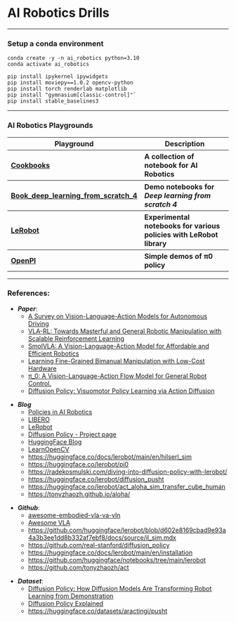# AI Robotics Drills

----

### Setup a conda environment

 ```
 conda create -y -n ai_robotics python=3.10
 conda activate ai_robotics

 pip install ipykernel ipywidgets
 pip install moviepy==1.0.2 opencv-python
 pip install torch renderlab matplotlib
 pip install "gymnasium[classic-control]"`
 pip install stable_baselines3
 ```

----

### AI Robotics Playgrounds

<table>
  <thead>
    <tr>
      <th>Playground</th>
      <th>Description</th>
    </tr>
  </thead>
  <tbody>
    <tr>
      <th align="left" rowspan="1"><a href="./Cookbooks/">Cookbooks</a></th>
      <th align="left" rowspan="1">A collection of notebook for AI Robotics</i></th>
    </tr>
    <tr>
      <th align="left" rowspan="1"><a href="./Book_deep_learning_from_scratch_4/">Book_deep_learning_from_scratch_4</a></th>
      <th align="left" rowspan="1">Demo notebooks for <i>Deep learning from scratch 4</i></th>
    </tr>
    <tr>
      <th align="left" rowspan="1"><a href="./LeRobot/">LeRobot</a></th>
      <th align="left" rowspan="1">Experimental notebooks for various policies with LeRobot library</th>
    </tr>
    <tr>
      <th align="left" rowspan="1"><a href="./OpenPI/">OpenPI</a></th>
      <th align="left" rowspan="1">Simple demos of π0 policy</th>
    </tr>
  </tbody>
</table>

---
### References:

- ***Paper***:
    - [A Survey on Vision-Language-Action Models for Autonomous Driving](https://arxiv.org/abs/2506.24044)
    - [VLA-RL: Towards Masterful and General Robotic Manipulation with Scalable Reinforcement Learning](https://arxiv.org/html/2505.18719v1)
    - [SmolVLA: A Vision-Language-Action Model for Affordable and Efficient Robotics](https://huggingface.co/papers/2506.01844)
    - [Learning Fine-Grained Bimanual Manipulation with Low-Cost Hardware](https://arxiv.org/abs/2304.13705)
    - [π_0: A Vision-Language-Action Flow Model for General Robot Control.](https://arxiv.org/abs/2410.24164)
    - [Diffusion Policy: Visuomotor Policy Learning via Action Diffusion](https://arxiv.org/pdf/2303.04137)

<p></p>

- ***Blog***
    - [Policies in AI Robotics](https://docs.phospho.ai/learn/policies)
    - [LIBERO](https://libero-project.github.io/main.html)
    - [LeRobot](https://huggingface.co/lerobot)
    - [Diffusion Policy - Project page](https://diffusion-policy.cs.columbia.edu/)
    - [HuggingFace Blog](https://huggingface.co/blog/smolvla)
    - [LearnOpenCV](https://learnopencv.com/smolvla-lerobot-vision-language-action-model/)
    - https://huggingface.co/docs/lerobot/main/en/hilserl_sim
    - https://huggingface.co/lerobot/pi0
    - https://radekosmulski.com/diving-into-diffusion-policy-with-lerobot/
    - https://huggingface.co/lerobot/diffusion_pusht
    - https://huggingface.co/lerobot/act_aloha_sim_transfer_cube_human
    - https://tonyzhaozh.github.io/aloha/

<p></p>


- ***Github***:
    - [awesome-embodied-vla-va-vln](https://github.com/jonyzhang2023/awesome-embodied-vla-va-vln)
    - [Awesome VLA](https://github.com/yueen-ma/awesome-vla)
    - https://github.com/huggingface/lerobot/blob/d602e8169cbad9e93a4a3b3ee1dd8b332af7ebf8/docs/source/il_sim.mdx
    - https://github.com/real-stanford/diffusion_policy
    - https://huggingface.co/docs/lerobot/main/en/installation
    - https://github.com/huggingface/notebooks/tree/main/lerobot
    - https://github.com/tonyzhaozh/act

<p></p>


- ***Dataset***:
    - [Diffusion Policy: How Diffusion Models Are Transforming Robot Learning from Demonstration](https://kargarisaac.medium.com/diffusion-policy-how-diffusion-models-are-transforming-robot-learning-from-demonstration-32c27ba829cf)
    - [Diffusion Policy Explained](https://medium.com/@ligerfotis/diffusion-policy-explained-14a3075ba26c)
    - https://huggingface.co/datasets/aractingi/pusht


<p></p>


